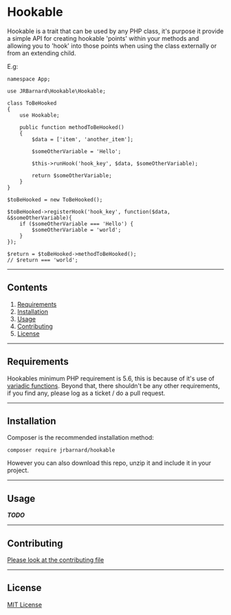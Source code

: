 # Hookable #

Hookable is a trait that can be used by any PHP class, it's purpose it provide a simple API for creating hookable 'points' within your methods and allowing you to 'hook' into those points when using the class externally or from an extending child.

E.g:
```
namespace App;

use JRBarnard\Hookable\Hookable;

class ToBeHooked
{
    use Hookable;

    public function methodToBeHooked()
    {
        $data = ['item', 'another_item'];

        $someOtherVariable = 'Hello';

        $this->runHook('hook_key', $data, $someOtherVariable);
        
        return $someOtherVariable;
    }
}

$toBeHooked = new ToBeHooked();

$toBeHooked->registerHook('hook_key', function($data, &$someOtherVariable){
    if ($someOtherVariable === 'Hello') {
        $someOtherVariable = 'world';        
    }
});

$return = $toBeHooked->methodToBeHooked();
// $return === 'world';
```

---

## Contents ##

1. [Requirements](#requirements)
2. [Installation](#install)
3. [Usage](#usage)
4. [Contributing](#contributing)
5. [License](#license)

---

## <a name=requirements>Requirements</a> ##

Hookables minimum PHP requirement is 5.6, this is because of it's use of [variadic functions](http://php.net/manual/en/functions.arguments.php#functions.variable-arg-list).
Beyond that, there shouldn't be any other requirements, if you find any, please log as a ticket / do a pull request.

---

## <a name=install>Installation</a> ##

Composer is the recommended installation method:
```
composer require jrbarnard/hookable
```

However you can also download this repo, unzip it and include it in your project.

---

## <a name=usage>Usage</a> ##

***TODO***

---

## <a name=contributing>Contributing</a> ##

[Please look at the contributing file](CONTRIBUTING.md)

---

## <a name=license>License</a> ##

[MIT License](LICENSE)
